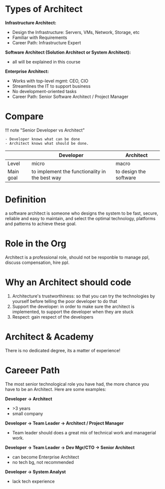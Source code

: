# Types of Architect
**Infrastructure Architect:**

- Design the Infrastructure: Servers, VMs, Network, Storage, etc
- Familiar with Requirements
- Career Path: Infrastructure Expert

**Software Architect (Solution Architect or System Architect):**

- all will be explained in this course

**Enterprise Architect:**

- Works with top-level mgmt: CEO, CIO
- Streamlines the IT to support business
- No development-oriented tasks
- Career Path: Senior Software Architect / Project Manager


# Compare
!!! note "Senior Developer vs Architect"
    
    - Developer knows what can be done
    - Architect knows what should be done.

|| Developer      | Architect                          |
|-----------| ----------- | ------------------------------------ |
|Level| micro       |  macro  |
|Main goal|  to implement the functionality in the best way  |  to design the software |


# Definition
a software architect is someone who designs the system to be fast, secure, reliable and easy to maintain, and select the optimal technology, platforms and patterns to achieve these goal.


# Role in the Org
Architect is a professional role, should not be responble to manage ppl, discuss compensation, hire ppl.

# Why an Architect should code
1. Architecture's trustworthiness: so that you can try the technologies by yourself before telling the poor developer to do that
2. Support the developer: in order to make sure the architect is implemented, to support the developer when they are stuck
3. Respect: gain respect of the developers

# Architect & Academy
There is no dedicated degree, its a matter of experience!


# Careeer Path
The most senior technological role you have had, the more chance you have to be an Architect. Here are some examples:

**Developer -> Architect**

   - \>3 years
   - small company

**Developer -> Team Leader -> Architect / Project Manager**

- Team leader should does a great mix of technical work and managerial work.

**Developer -> Team Leader -> Dev Mgr/CTO -> Senior Architect**

- can become Enterprise Architect
- no tech bg, not recommended

**Developer -> System Analyst**

- lack tech experience
